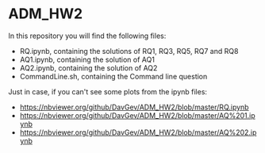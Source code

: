 # ADM_HW2
In this repository you will find the following files:
- RQ.ipynb, containing the solutions of RQ1, RQ3, RQ5, RQ7 and RQ8 
- AQ1.ipynb, containing the solution of AQ1
- AQ2.ipynb, containing the solution of AQ2
- CommandLine.sh, containing the Command line question

Just in case, if you can't see some plots from the ipynb files:
- https://nbviewer.org/github/DavGev/ADM_HW2/blob/master/RQ.ipynb
- https://nbviewer.org/github/DavGev/ADM_HW2/blob/master/AQ%201.ipynb
- https://nbviewer.org/github/DavGev/ADM_HW2/blob/master/AQ%202.ipynb
